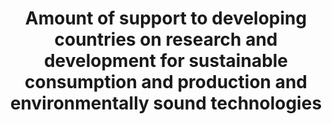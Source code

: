 ---
data_non_statistical: true
goal_meta_link: http://unstats.un.org/sdgs/files/metadata-compilation/Metadata-Goal-12.pdf
goal_meta_link_page: 12
graph: null
graph_status_notes: unk
graph_title: Amount of support to developing countries on research and development
  for sustainable consumption and production and environmentally sound technologies
graph_type: null
graph_type_description: null
has_metadata: false
indicator: 12.a.1
indicator_name: Amount of support to developing countries on research and development
  for sustainable consumption and production and environmentally sound technologies
indicator_sort_order: 12-0a-01
indicator_variable: null
layout: indicator
permalink: /12-a-1/
published: true
reporting_status: notstarted
sdg_goal: 12
source_active_1: true
source_notes_1: null
source_title_1: null
target: Support developing countries to strengthen their scientific and technological
  capacity to move towards more sustainable patterns of consumption and production.
target_id: 12.a
title: Amount of support to developing countries on research and development for sustainable
  consumption and production and environmentally sound technologies
un_custodial_agency: Under discussion among agencies (OECD, UNEP, UNESCO-UIS, World
  Bank)
un_designated_tier: '3'
variable_description: null
variable_notes: null
---